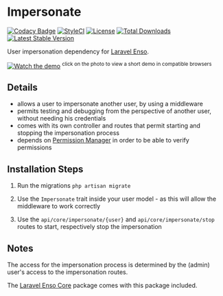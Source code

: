 # Impersonate

[![Codacy Badge](https://api.codacy.com/project/badge/Grade/fdc8f68f71064cd0b811462ef097879d)](https://www.codacy.com/app/laravel-enso/Impersonate?utm_source=github.com&utm_medium=referral&utm_content=laravel-enso/Impersonate&utm_campaign=badger)
[![StyleCI](https://styleci.io/repos/94622194/shield?branch=master)](https://styleci.io/repos/94622194)
[![License](https://poser.pugx.org/laravel-enso/impersonate/license)](https://packagist.org/packages/laravel-enso/impersonate)
[![Total Downloads](https://poser.pugx.org/laravel-enso/impersonate/downloads)](https://packagist.org/packages/laravel-enso/impersonate)
[![Latest Stable Version](https://poser.pugx.org/laravel-enso/impersonate/version)](https://packagist.org/packages/laravel-enso/impersonate)

User impersonation dependency for [Laravel Enso](https://github.com/laravel-enso/Enso).

[![Watch the demo](https://laravel-enso.github.io/impersonate/screenshots/bulma_014_thumb.png)](https://laravel-enso.github.io/impersonate/videos/bulma_how_to_impersonate.webm)
<sup>click on the photo to view a short demo in compatible browsers</sup>

## Details

- allows a user to impersonate another user, by using a middleware
- permits testing and debugging from the perspective of another user, without needing his credentials
- comes with its own controller and routes that permit starting and stopping the impersonation process
- depends on [Permission Manager](https://github.com/laravel-enso/PermissionManager) in order to be able to verify permissions

## Installation Steps

1. Run the migrations `php artisan migrate`

2. Use the `Impersonate` trait inside your user model - as this will allow the middleware to work correctly 

4. Use the `api/core/impersonate/{user}` and `api/core/impersonate/stop` routes to start, respectively stop the impersonation    

## Notes

The access for the impersonation process is determined by the (admin) user's access to the impersonation routes.

The [Laravel Enso Core](https://github.com/laravel-enso/Core) package comes with this package included.
